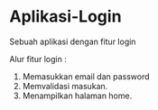 # Aplikasi-Login
Sebuah aplikasi dengan fitur login

Alur fitur login :
1. Memasukkan email dan password
2. Memvalidasi masukan.
3. Menampilkan halaman home.
